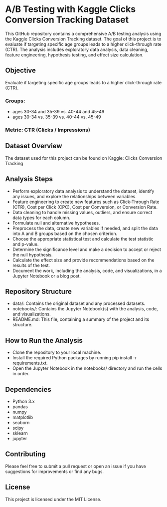 # A/B Testing with Kaggle Clicks Conversion Tracking Dataset
This GitHub repository contains a comprehensive A/B testing analysis using the Kaggle Clicks Conversion Tracking dataset. The goal of this project is to evaluate if targeting specific age groups leads to a higher click-through rate (CTR). The analysis includes exploratory data analysis, data cleaning, feature engineering, hypothesis testing, and effect size calculation.

## Objective
Evaluate if targeting specific age groups leads to a higher click-through rate (CTR).

### Groups:
- ages 30-34 and 35-39 vs. 40-44 and 45-49
- ages 30-34 vs. 35-39 vs. 40-44 vs. 45-49
### Metric: CTR (Clicks / Impressions)

## Dataset Overview
The dataset used for this project can be found on Kaggle: Clicks Conversion Tracking

## Analysis Steps
* Perform exploratory data analysis to understand the dataset, identify any issues, and explore the relationships between variables.
* Feature engineering to create new features such as Click-Through Rate (CTR), Cost per Click (CPC), Cost per Conversion, or Conversion Rate.
* Data cleaning to handle missing values, outliers, and ensure correct data types for each column.
* Formulate null and alternative hypotheses.
* Preprocess the data, create new variables if needed, and split the data into A and B groups based on the chosen criterion.
* Choose the appropriate statistical test and calculate the test statistic and p-value.
* Determine the significance level and make a decision to accept or reject the null hypothesis.
* Calculate the effect size and provide recommendations based on the results of the test.
* Document the work, including the analysis, code, and visualizations, in a Jupyter Notebook or a blog post.

## Repository Structure
* data/: Contains the original dataset and any processed datasets.
* notebooks/: Contains the Jupyter Notebook(s) with the analysis, code, and visualizations.
* README.md: This file, containing a summary of the project and its structure.

## How to Run the Analysis
* Clone the repository to your local machine.
* Install the required Python packages by running pip install -r requirements.txt.
* Open the Jupyter Notebook in the notebooks/ directory and run the cells in order.

## Dependencies
* Python 3.x
* pandas
* numpy
* matplotlib
* seaborn
* scipy
* sklearn
* jupyter

## Contributing
Please feel free to submit a pull request or open an issue if you have suggestions for improvements or find any bugs.

## License
This project is licensed under the MIT License.
